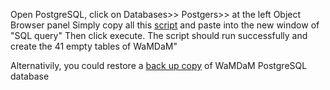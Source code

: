 
Open PostgreSQL, click on Databases>> Postgers>>   at the left Object Browser panel
Simply copy all this [script](/schemas/PostgreSQL/WaMDaM_Nov2017_PostgreSQL.sql) and paste into the new window of "SQL query"
Then click execute. The script should run successfully and create the 41 empty tables of WaMDaM"

Alternativily, you could restore a [back up copy](/schemas/PostgreSQL/Blank_db_copy) of WaMDaM PostgreSQL database

